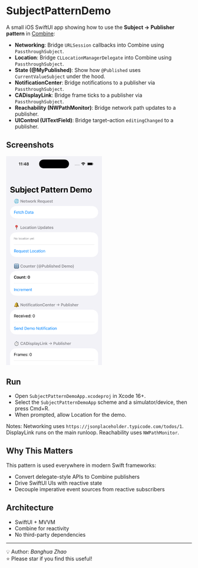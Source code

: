 # SubjectPatternDemo

A small iOS SwiftUI app showing how to use the **Subject → Publisher pattern** in [Combine](https://developer.apple.com/documentation/combine):

- **Networking**: Bridge `URLSession` callbacks into Combine using `PassthroughSubject`.
- **Location**: Bridge `CLLocationManagerDelegate` into Combine using `PassthroughSubject`.
- **State (@MyPublished)**: Show how `@Published` uses `CurrentValueSubject` under the hood.
- **NotificationCenter**: Bridge notifications to a publisher via `PassthroughSubject`.
- **CADisplayLink**: Bridge frame ticks to a publisher via `PassthroughSubject`.
- **Reachability (NWPathMonitor)**: Bridge network path updates to a publisher.
- **UIControl (UITextField)**: Bridge target–action `editingChanged` to a publisher.

## Screenshots

<img src="screenshots/1.png" alt="Demo" width="260" />

## Run

- Open `SubjectPatternDemoApp.xcodeproj` in Xcode 16+.
- Select the `SubjectPatternDemoApp` scheme and a simulator/device, then press Cmd+R.
- When prompted, allow Location for the demo.

Notes: Networking uses `https://jsonplaceholder.typicode.com/todos/1`. DisplayLink runs on the main runloop. Reachability uses `NWPathMonitor`.

## Why This Matters

This pattern is used everywhere in modern Swift frameworks:

- Convert delegate-style APIs to Combine publishers
- Drive SwiftUI UIs with reactive state
- Decouple imperative event sources from reactive subscribers

## Architecture

- SwiftUI + MVVM
- Combine for reactivity
- No third-party dependencies

---

💡 Author: *Banghua Zhao*  
⭐️ Please star if you find this useful!
